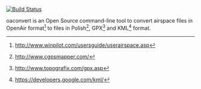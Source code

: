 [![Build Status](https://travis-ci.org/BartVandewoestyne/oaconvert.svg?branch=master)](https://travis-ci.org/BartVandewoestyne/oaconvert)

oaconvert is an Open Source command-line tool to convert airspace files in
OpenAir format[^1] to files in Polish[^2], GPX[^3] and KML[^4] format.

[^1]: http://www.winpilot.com/usersguide/userairspace.asp

[^2]: http://www.cgpsmapper.com/

[^3]: http://www.topografix.com/gpx.asp

[^4]: https://developers.google.com/kml/
